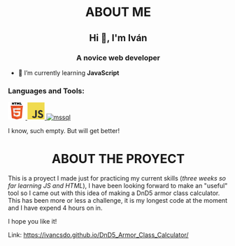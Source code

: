 <h1 align="center">ABOUT ME</h1>
<h2 align="center">Hi 👋, I'm Iván</h2>
<h3 align="center">A novice web developer</h3>

- 🌱 I’m currently learning **JavaScript**

<h3 align="left">Languages and Tools:</h3>
<p align="left"> <a href="https://www.w3.org/html/" target="_blank" rel="noreferrer"> <img src="https://raw.githubusercontent.com/devicons/devicon/master/icons/html5/html5-original-wordmark.svg" alt="html5" width="40" height="40"/> </a> <a href="https://developer.mozilla.org/en-US/docs/Web/JavaScript" target="_blank" rel="noreferrer"> <img src="https://raw.githubusercontent.com/devicons/devicon/master/icons/javascript/javascript-original.svg" alt="javascript" width="40" height="40"/> </a> <a href="https://www.microsoft.com/en-us/sql-server" target="_blank" rel="noreferrer"> <img src="https://www.svgrepo.com/show/303229/microsoft-sql-server-logo.svg" alt="mssql" width="40" height="40"/> </a> </p>
<p2>I know, such empty. But will get better!</p2>

<h1 align="center">ABOUT THE PROYECT</h1>

<p>
This is a proyect I made just for practicing my current skills (<i>three weeks so far learning JS and HTML</i>), I have been looking forward to make an "useful" tool so I came out with this idea of making a DnD5 armor class calculator. This has been more or less a challenge, it is my longest code at the moment and I have expend 4 hours on in.
  
<br>
  
I hope you like it!

Link: https://ivancsdo.github.io/DnD5_Armor_Class_Calculator/
</p>
